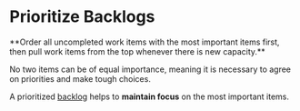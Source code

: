 # Prioritize Backlogs

<summary>
**Order all uncompleted work items with the most important items first, then pull work items from the top whenever there is new capacity.**
</summary>

No two items can be of equal importance, meaning it is necessary to agree on priorities and make tough choices.

A prioritized [backlog](glossary:backlog) helps to **maintain focus** on the most important items.